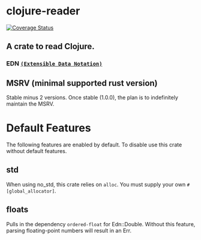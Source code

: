 # clojure-reader

[![Coverage Status](https://coveralls.io/repos/github/Grinkers/clojure-reader/badge.svg?branch=main)](https://coveralls.io/github/Grinkers/clojure-reader?branch=main)

## A crate to read Clojure.

### EDN [`(Extensible Data Notation)`](https://github.com/edn-format/edn)

## MSRV (minimal supported rust version)

   Stable minus 2 versions. Once stable (1.0.0), the plan is to indefinitely maintain the MSRV.

# Default Features

  The following features are enabled by default. To disable use this crate without default features.

## std

   When using no_std, this crate relies on `alloc`. You must supply your own `#[global_allocator]`.

## floats

   Pulls in the dependency `ordered-float` for Edn::Double. Without this feature, parsing floating-point numbers will result in an Err.

